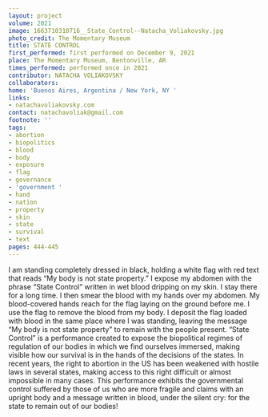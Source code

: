 ```yaml
---
layout: project
volume: 2021
image: 1663710310716__State_Control--Natacha_Voliakovsky.jpg
photo_credit: The Momentary Museum
title: STATE CONTROL
first_performed: first performed on December 9, 2021
place: The Momentary Museum, Bentonville, AR
times_performed: performed once in 2021
contributor: NATACHA VOLIAKOVSKY
collaborators:
home: 'Buenos Aires, Argentina / New York, NY '
links:
- natachavoliakovsky.com
contact: natachavoliak@gmail.com
footnote: ''
tags:
- abortion
- biopolitics
- blood
- body
- exposure
- flag
- governance
- 'government '
- hand
- nation
- property
- skin
- state
- survival
- text
pages: 444-445
---
```


 I am standing completely dressed in black, holding a white flag with red text that reads “My body is not state property.” I expose my abdomen with the phrase “State Control” written in wet blood dripping on my skin. I stay there for a long time. I then smear the blood with my hands over my abdomen. My blood-covered hands reach for the flag laying on the ground before me. I use the flag to remove the blood from my body. I deposit the flag loaded with blood in the same place where I was standing, leaving the message “My body is not state property” to remain with the people present. “State Control” is a performance created to expose the biopolitical regimes of regulation of our bodies in which we find ourselves immersed, making visible how our survival is in the hands of the decisions of the states. In recent years, the right to abortion in the US has been weakened with hostile laws in several states, making access to this right difficult or almost impossible in many cases. This performance exhibits the governmental control suffered by those of us who are more fragile and claims with an upright body and a message written in blood, under the silent cry: for the state to remain out of our bodies! 